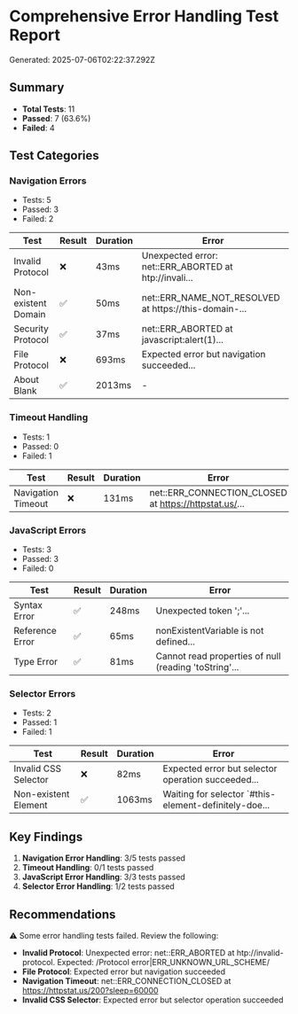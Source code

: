 # Comprehensive Error Handling Test Report

Generated: 2025-07-06T02:22:37.292Z

## Summary

- **Total Tests**: 11
- **Passed**: 7 (63.6%)
- **Failed**: 4

## Test Categories

### Navigation Errors

- Tests: 5
- Passed: 3
- Failed: 2

| Test | Result | Duration | Error |
|------|--------|----------|-------|
| Invalid Protocol | ❌ | 43ms | Unexpected error: net::ERR_ABORTED at htp://invali... |
| Non-existent Domain | ✅ | 50ms | net::ERR_NAME_NOT_RESOLVED at https://this-domain-... |
| Security Protocol | ✅ | 37ms | net::ERR_ABORTED at javascript:alert(1)... |
| File Protocol | ❌ | 693ms | Expected error but navigation succeeded... |
| About Blank | ✅ | 2013ms | - |

### Timeout Handling

- Tests: 1
- Passed: 0
- Failed: 1

| Test | Result | Duration | Error |
|------|--------|----------|-------|
| Navigation Timeout | ❌ | 131ms | net::ERR_CONNECTION_CLOSED at https://httpstat.us/... |

### JavaScript Errors

- Tests: 3
- Passed: 3
- Failed: 0

| Test | Result | Duration | Error |
|------|--------|----------|-------|
| Syntax Error | ✅ | 248ms | Unexpected token ';'... |
| Reference Error | ✅ | 65ms | nonExistentVariable is not defined... |
| Type Error | ✅ | 81ms | Cannot read properties of null (reading 'toString'... |

### Selector Errors

- Tests: 2
- Passed: 1
- Failed: 1

| Test | Result | Duration | Error |
|------|--------|----------|-------|
| Invalid CSS Selector | ❌ | 82ms | Expected error but selector operation succeeded... |
| Non-existent Element | ✅ | 1063ms | Waiting for selector `#this-element-definitely-doe... |

## Key Findings

1. **Navigation Error Handling**: 3/5 tests passed
2. **Timeout Handling**: 0/1 tests passed
3. **JavaScript Error Handling**: 3/3 tests passed
4. **Selector Error Handling**: 1/2 tests passed

## Recommendations

⚠️ Some error handling tests failed. Review the following:

- **Invalid Protocol**: Unexpected error: net::ERR_ABORTED at htp://invalid-protocol. Expected: /Protocol error|ERR_UNKNOWN_URL_SCHEME/
- **File Protocol**: Expected error but navigation succeeded
- **Navigation Timeout**: net::ERR_CONNECTION_CLOSED at https://httpstat.us/200?sleep=60000
- **Invalid CSS Selector**: Expected error but selector operation succeeded

